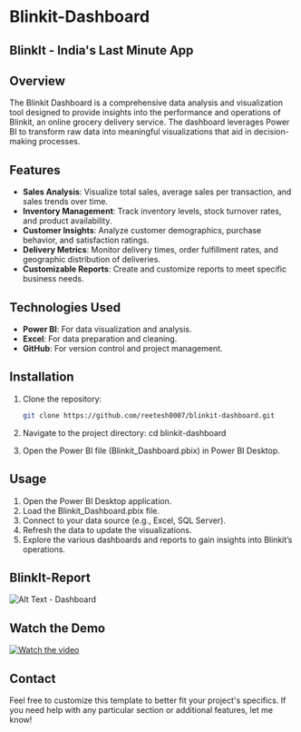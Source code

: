 # Blinkit-Dashboard
## BlinkIt - India's Last Minute App

## Overview
The Blinkit Dashboard is a comprehensive data analysis and visualization tool designed to provide insights into the performance and operations of Blinkit, an online grocery delivery service. The dashboard leverages Power BI to transform raw data into meaningful visualizations that aid in decision-making processes.

## Features
- **Sales Analysis**: Visualize total sales, average sales per transaction, and sales trends over time.
- **Inventory Management**: Track inventory levels, stock turnover rates, and product availability.
- **Customer Insights**: Analyze customer demographics, purchase behavior, and satisfaction ratings.
- **Delivery Metrics**: Monitor delivery times, order fulfillment rates, and geographic distribution of deliveries.
- **Customizable Reports**: Create and customize reports to meet specific business needs.

## Technologies Used
- **Power BI**: For data visualization and analysis.
- **Excel**: For data preparation and cleaning.
- **GitHub**: For version control and project management.

## Installation
1. Clone the repository:
   ```bash
   git clone https://github.com/reetesh0007/blinkit-dashboard.git

2. Navigate to the project directory:
   cd blinkit-dashboard

3. Open the Power BI file (Blinkit_Dashboard.pbix) in Power BI Desktop.

## Usage
1. Open the Power BI Desktop application.
2. Load the Blinkit_Dashboard.pbix file.
3. Connect to your data source (e.g., Excel, SQL Server).
4. Refresh the data to update the visualizations.
5. Explore the various dashboards and reports to gain insights into Blinkit’s operations.   

## BlinkIt-Report

![Alt Text - Dashboard](https://github.com/Reetesh0007/Blinkit-Dashboard/blob/main/Images/Dashboard.png)

## Watch the Demo
[![Watch the video](https://img.youtube.com/vi/)](https://www.youtube.com/watch?v=VIDEO_ID)


## Contact 

Feel free to customize this template to better fit your project's specifics. If you need help with any particular section or additional features, let me know!
